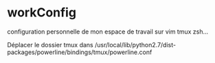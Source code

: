# workConfig
configuration personnelle de mon espace de travail sur vim tmux zsh...

Déplacer le dossier tmux dans /usr/local/lib/python2.7/dist-packages/powerline/bindings/tmux/powerline.conf
